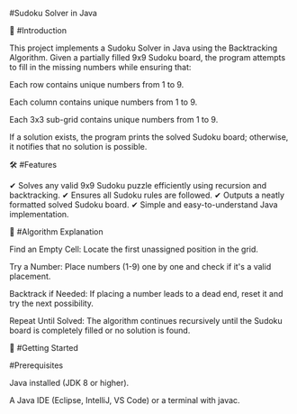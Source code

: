 #Sudoku Solver in Java

📌 #Introduction

This project implements a Sudoku Solver in Java using the Backtracking Algorithm. Given a partially filled 9x9 Sudoku board, the program attempts to fill in the missing numbers while ensuring that:

Each row contains unique numbers from 1 to 9.

Each column contains unique numbers from 1 to 9.

Each 3x3 sub-grid contains unique numbers from 1 to 9.

If a solution exists, the program prints the solved Sudoku board; otherwise, it notifies that no solution is possible.

🛠 #Features

✔ Solves any valid 9x9 Sudoku puzzle efficiently using recursion and backtracking.
✔ Ensures all Sudoku rules are followed.
✔ Outputs a neatly formatted solved Sudoku board.
✔ Simple and easy-to-understand Java implementation.

📜 #Algorithm Explanation

Find an Empty Cell: Locate the first unassigned position in the grid.

Try a Number: Place numbers (1-9) one by one and check if it's a valid placement.

Backtrack if Needed: If placing a number leads to a dead end, reset it and try the next possibility.

Repeat Until Solved: The algorithm continues recursively until the Sudoku board is completely filled or no solution is found.

🚀 #Getting Started

#Prerequisites

Java installed (JDK 8 or higher).

A Java IDE (Eclipse, IntelliJ, VS Code) or a terminal with javac.
